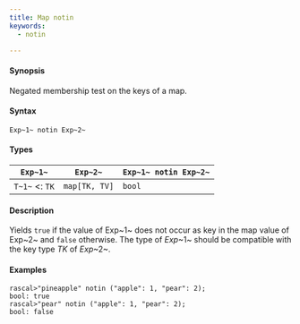 ```yaml
---
title: Map notin
keywords:
  - notin

---
```


#### Synopsis

Negated membership test on the keys of a map.

#### Syntax

`Exp~1~ notin Exp~2~`

#### Types

| `Exp~1~`           |  `Exp~2~`         | `Exp~1~ notin Exp~2~`  |
| --- | --- | --- |
| `T~1~`  <: `TK`  |  `map[TK, TV]` | `bool`                |


#### Description

Yields `true` if the value of Exp~1~ does not occur as key in the map value of Exp~2~ and `false` otherwise. 
The type of _Exp_~1~ should be compatible with the key type _TK_ of _Exp_~2~.

#### Examples


```rascal-shell 
rascal>"pineapple" notin ("apple": 1, "pear": 2);
bool: true
rascal>"pear" notin ("apple": 1, "pear": 2);
bool: false
```


